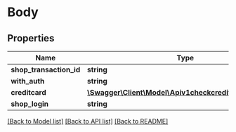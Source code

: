 # Body

## Properties
Name | Type | Description | Notes
------------ | ------------- | ------------- | -------------
**shop_transaction_id** | **string** |  | [optional] 
**with_auth** | **string** |  | [optional] 
**creditcard** | [**\Swagger\Client\Model\Apiv1checkcreditCardCreditcard**](Apiv1checkcreditCardCreditcard.md) |  | [optional] 
**shop_login** | **string** |  | [optional] 

[[Back to Model list]](../../README.md#documentation-for-models) [[Back to API list]](../../README.md#documentation-for-api-endpoints) [[Back to README]](../../README.md)

